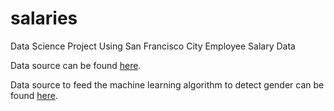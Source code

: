 # salaries
Data Science Project Using San Francisco City Employee Salary Data    

Data source can be found [here](https://www.kaggle.com/kaggle/sf-salaries).   

Data source to feed the machine learning algorithm to detect gender can be found [here](https://data.world/howarder/gender-by-name).
